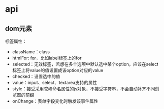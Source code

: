 # api

## dom元素

标签属性：
- className：class
- htmlFor: for，比如label标签上的for
- selected：无效标签，若想在多个选项中默认选中某个option，应该在select标签上将value的值设置成该option对应的value
- checked：设置选中的值
- value：input、select、textarea支持的属性
- style：接受采用驼峰命名属性的js对象，不接受字符串，不会自动补齐不同浏览器的前缀
- onChange：表单字段变化时触发该事件属性